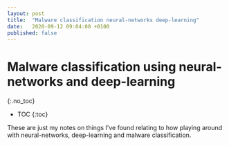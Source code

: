 ```yaml
---
layout: post
title:  "Malware classification neural-networks deep-learning"
date:   2020-09-12 09:04:00 +0100
published: false
---
```


# Malware classification using neural-networks and deep-learning
{:.no_toc}

* TOC
{:toc}

These are just my notes on things I've found relating to how playing around with neural-networks, deep-learning and malware classification.

